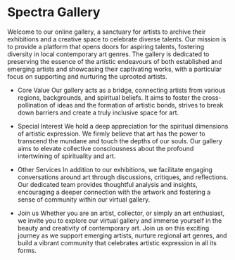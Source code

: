 # Spectra Gallery

Welcome to our online gallery, a sanctuary for artists to archive their exhibitions and a creative space to celebrate diverse talents.
Our mission is to provide a platform that opens doors for aspiring talents, fostering diversity in local contemporary art genres. The gallery is dedicated to preserving the essence of the artistic endeavours of both established and emerging artists and showcasing their captivating works, with a particular focus on supporting and nurturing the uprooted artists.

- Core Value
Our gallery acts as a bridge, connecting artists from various regions, backgrounds, and spiritual beliefs. It aims to foster the cross-pollination of ideas and the formation of artistic bonds, strives to break down barriers and create a truly inclusive space for art.

- Special Interest
We hold a deep appreciation for the spiritual dimensions of artistic expression. We firmly believe that art has the power to transcend the mundane and touch the depths of our souls. Our gallery aims to elevate collective consciousness about the profound intertwining of spirituality and art.

- Other Services
In addition to our exhibitions, we facilitate engaging conversations around art through discussions, critiques, and reflections. Our dedicated team provides thoughtful analysis and insights, encouraging a deeper connection with the artwork and fostering a sense of community within our virtual gallery.

- Join us
Whether you are an artist, collector, or simply an art enthusiast, we invite you to explore our virtual gallery and immerse yourself in the beauty and creativity of contemporary art. Join us on this exciting journey as we support emerging artists, nurture regional art genres, and build a vibrant community that celebrates artistic expression in all its forms.
